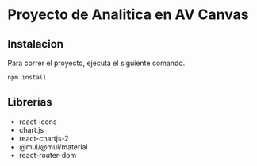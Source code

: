 # Proyecto de Analitica en AV Canvas

## Instalacion

Para correr el proyecto, ejecuta el siguiente comando.

```sh
npm install
```

## Librerias

- react-icons
- chart.js
- react-chartjs-2
- @mui/@mui/material
- react-router-dom
